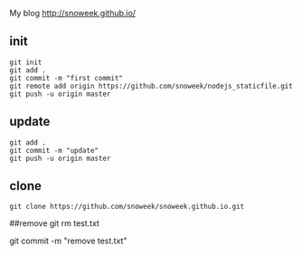 My blog http://snoweek.github.io/

## init 

```
git init
git add .
git commit -m "first commit"
git remote add origin https://github.com/snoweek/nodejs_staticfile.git
git push -u origin master
```

## update

```
git add .
git commit -m "update"
git push -u origin master
```

## clone
```
git clone https://github.com/snoweek/snoweek.github.io.git
```
##remove
git rm test.txt

git commit -m "remove test.txt"
